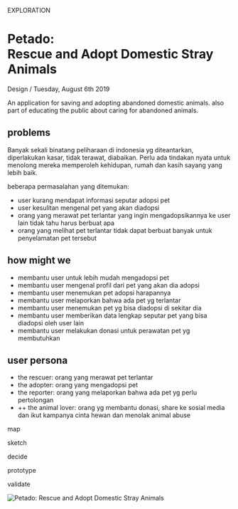 <p class="type">EXPLORATION</p>

# Petado: <br/>Rescue and Adopt Domestic Stray Animals

<p class="meta">Design  /  Tuesday, August 6th 2019</p>

An application for saving and adopting abandoned domestic animals. also part of educating the public about caring for abandoned animals.

## problems

Banyak sekali binatang peliharaan di indonesia yg diteantarkan, diperlakukan kasar, tidak terawat, diabaikan. Perlu ada tindakan nyata untuk menolong mereka memperoleh kehidupan, rumah dan kasih sayang yang lebih baik.

beberapa permasalahan yang ditemukan:

* user kurang mendapat informasi seputar adopsi pet
* user kesulitan mengenal pet yang akan diadopsi
* orang yang merawat pet terlantar yang ingin mengadopsikannya ke user lain tidak tahu harus berbuat apa
* orang yang melihat pet terlantar tidak dapat berbuat banyak untuk penyelamatan pet tersebut

## how might we

* membantu user untuk lebih mudah mengadopsi pet
* membantu user mengenal profil dari pet yang akan dia adopsi
* membantu user menemukan pet adopsi harapannya
* membantu user melaporkan bahwa ada pet yg terlantar
* membantu user menemukan pet yg bisa diadopsi di sekitar dia
* membantu user memberikan data lengkap seputar pet yang bisa diadopsi oleh user lain
* membantu user melakukan donasi untuk perawatan pet yg membutuhkan

## user persona

* the rescuer: orang yang merawat pet terlantar
* the adopter: orang yang mengadopsi pet
* the reporter: orang yang melaporkan bahwa ada pet yg perlu pertolongan
* ++ the animal lover: orang yg membantu donasi, share ke sosial media dan ikut kampanya cinta hewan dan menolak animal abuse

map

sketch

decide

prototype

validate

![Petado: Rescue and Adopt Domestic Stray Animals](https://farooq-agent.web.app/assets/images/works/small/petado.jpg)
